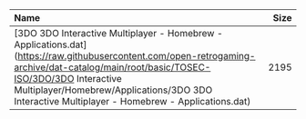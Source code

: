 |Name|Size|
|:---|---:|
|[3DO 3DO Interactive Multiplayer - Homebrew - Applications.dat](https://raw.githubusercontent.com/open-retrogaming-archive/dat-catalog/main/root/basic/TOSEC-ISO/3DO/3DO Interactive Multiplayer/Homebrew/Applications/3DO 3DO Interactive Multiplayer - Homebrew - Applications.dat)|2195|
